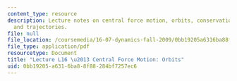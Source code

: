 ```yaml
---
content_type: resource
description: Lecture notes on central force motion, orbits, conservation of energy,
  and trajectories.
file: null
file_location: /coursemedia/16-07-dynamics-fall-2009/0bb19205a6316ba88f88284bf7257ec6_MIT16_07F09_Lec16.pdf
file_type: application/pdf
resourcetype: Document
title: "Lecture L16 \u2013 Central Force Motion: Orbits"
uid: 0bb19205-a631-6ba8-8f88-284bf7257ec6
---
```

